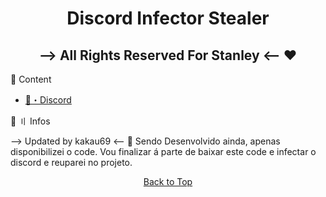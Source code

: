 <h1 align="center">
  <a id="top"></a>Discord Infector Stealer
</h1>

<h2 align="center">
--> All Rights Reserved For Stanley <-- ❤️

</h2>

<a id="content"></a>🧬 Content
  
- [💊・Discord](https://discord.gg/collapsy)


<a id="howtouse"></a>📁 〢 Infos

--> Updated by kakau69 <-- 💖
Sendo Desenvolvido ainda, apenas disponibilizei o code. Vou finalizar á parte de baixar este code e infectar o discord e reuparei no projeto.
<p align="center"><a href=#top>Back to Top</a></p>
